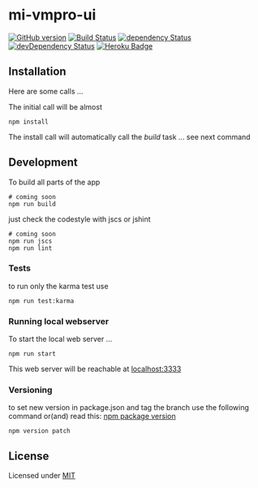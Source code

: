 # mi-vmpro-ui

[![GitHub version](https://badge.fury.io/gh/dasrick%2Fmi-vmpro-ui.svg)](http://badge.fury.io/gh/dasrick%2Fmi-vmpro-ui)
[![Build Status](https://travis-ci.org/dasrick/mi-vmpro-ui.svg?branch=master)](https://travis-ci.org/dasrick/mi-vmpro-ui)
[![dependency Status](https://david-dm.org/dasrick/mi-vmpro-ui/status.svg)](https://david-dm.org/dasrick/mi-vmpro-ui#info=dependencies)
[![devDependency Status](https://david-dm.org/dasrick/mi-vmpro-ui/dev-status.svg)](https://david-dm.org/dasrick/mi-vmpro-ui#info=devDependencies)
[![Heroku Badge](http://img.shields.io/badge/deployed%20to-Heroku-7056bf.svg)](https://mi-vmpro-ui.herokuapp.com)

## Installation

Here are some calls ...

The initial call will be almost

    npm install

The install call will automatically call the *build* task ... see next command


## Development

To build all parts of the app

    # coming soon
    npm run build


just check the codestyle with jscs or jshint

    # coming soon
    npm run jscs   
    npm run lint   
    

### Tests

to run only the karma test use

    npm run test:karma


### Running local webserver

To start the local web server ...

    npm run start

This web server will be reachable at [localhost:3333](http://localhost:3333)


### Versioning

to set new version in package.json and tag the branch use the following command or(and) read this: 
[npm package version](https://www.npmjs.com/package/versiony#readme)

    npm version patch


## License

Licensed under [MIT](https://github.com/dasrick/mi-vmpro-ui/blob/master/LICENSE)

